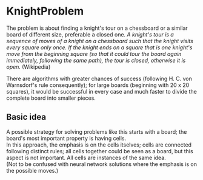 # KnightProblem

The problem is about finding a knight's tour on a chessboard
or a similar board of different size, preferable a closed one.
*A knight's tour is a sequence of moves of a knight on a chessboard
such that the knight visits every square only once.
If the knight ends on a square that is one knight's move from the beginning square
(so that it could tour the board again immediately, following the same path),
the tour is closed, otherwise it is open.*
(Wikipedia)

There are algorithms with greater chances of success
(following H. C. von Warnsdorf's rule consequently);
for large boards (beginning with 20 x 20 squares),
it would be successful in every case and much faster
to divide the complete board into smaller pieces.

## Basic idea
A possible strategy for solving problems like this starts with a board;
the board's most important property is having cells.  
In this approach, the emphasis is on the cells itselves;
cells are connected following distinct rules;
all cells together could be seen as a board, but this aspect is not important.
All cells are instances of the same idea.  
(Not to be confused with neural network solutions
where the emphasis is on the possible moves.)
